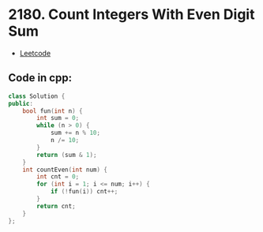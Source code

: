 # 2180. Count Integers With Even Digit Sum
- [Leetcode](https://leetcode.com/problems/count-integers-with-even-digit-sum/)
## Code in cpp:
```cpp
class Solution {
public:
    bool fun(int n) {
        int sum = 0;
        while (n > 0) {
            sum += n % 10;
            n /= 10;
        }
        return (sum & 1);
    }
    int countEven(int num) {
        int cnt = 0; 
        for (int i = 1; i <= num; i++) {
            if (!fun(i)) cnt++;
        }
        return cnt;
    }
};
```
